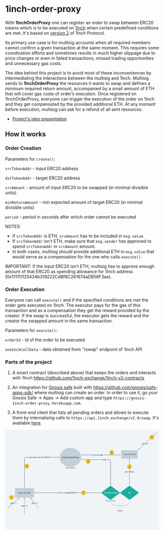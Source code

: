 # 1inch-order-proxy
With **1InchOrderProxy** one can register an order to swap between ERC20 tokens which is to be executed on [1Inch](https://1inch.exchange/) when certain predefined conditions are met. It's based on [version 2](https://github.com/1inch-exchange/1inch-v2-contracts) of 1Inch Protocol.

Its primary use case is for multisig accounts when all required members cannot confirm a given transaction at the same moment. This requires some coordination efforts and sometimes results in much higher slippage due to price changes or even in failed transactions, missed trading opportunities and unnecessary gas costs.

The idea behind this project is to avoid most of these inconveniences by intermediating the interactions between the multisig and 1Inch. Multisig sends to **1InchOrderProxy** the resources it wants to swap and defines a minimum required return amount, accompanied by a small amount of ETH that will cover gas costs of order’s execution. Once registered on 1InchOrderProxy, everyone can trigger the execution of the order on 1Inch and they get compensated by the provided additional ETH. At any moment before execution, multisig can ask for a refund of all sent resources.

- [Project's ideo presentation](https://youtu.be/XIbF8x4pGJU)

## How it works

### Order Creation

Parameters for `create()`:

`srcTokenAddr` - input ERC20 address

`dstTokenAddr` - target ERC20 address

`srcAmount` - amount of input ERC20 to be swapped (in minimal divisible units)

`minReturnAmount` - min expected amount of target ERC20 (in minimal divisible units)

`period` - period in seconds after which order cannot be executed

NOTES:
- If `srcTokenAddr` is ETH, `srcAmount` has to be included in `msg.value`.
- If `srcTokenAddr` isn't ETH, make sure that `msg.sender` has approved to spend `srcTokenAddr` in `srcAmount` amount.
- In both cases, multisig should provide additional ETH in `msg.value` that would serve as a compensation for the one who calls `execute()`.

IMPORTANT: If the input ERC20 isn’t ETH, multisig has to approve enough amount of that ERC20 as spending allowance for 1Inch address (0x111111125434b319222CdBf8C261674aDB56F3ae).

### Order Execution

Everyone can call `execute()` and if the specified conditions are met the order gets executed on 1Inch. The executor pays for the gas of this transaction and as a compensation they get the reward provided by the creator. If the swap is successful, the executor gets the reward and the creator the swapped amount in the same transaction. 

Parameters for `execute()`:

`orderId` - id of the order to be executed

`oneInchCallData` - data obtained from "/swap" endpoint of 1inch API

### Parts of the project

1. A smart contract (described above) that keeps the orders and interacts with 1Inch https://github.com/1inch-exchange/1inch-v2-contracts

2. An integration for [Gnosis safe](https://gnosis-safe.io) built with https://github.com/gnosis/safe-apps-sdk/ where multisig can create an order. In order to use it, go your Gnosis Safe -> Apps -> Add custom app and type `https://gnosis-1inch-order-proxy.herokuapp.com`.

3. A front-end client that lists all pending orders and allows to execute them by internalising calls to `https://api.1inch.exchange/v2.0/swap`. It's available [here](https://pool-1inch-order-proxy.herokuapp.com).


![Multisig Order Swap](https://github.com/brozorec/1inch-order-proxy/blob/develop/process-scheme.png)
